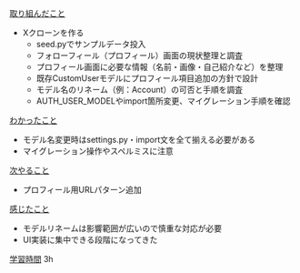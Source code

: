 <u>取り組んだこと</u>
- Xクローンを作る
    - seed.pyでサンプルデータ投入
    - フォローフィール（プロフィール）画面の現状整理と調査
    - プロフィール画面に必要な情報（名前・画像・自己紹介など）を整理
    - 既存CustomUserモデルにプロフィール項目追加の方針で設計
    - モデル名のリネーム（例：Account）の可否と手順を調査
    - AUTH_USER_MODELやimport箇所変更、マイグレーション手順を確認

<u>わかったこと</u>
- モデル名変更時はsettings.py・import文を全て揃える必要がある
- マイグレーション操作やスペルミスに注意

<u>次やること</u>
- プロフィール用URLパターン追加

<u>感じたこと</u>
- モデルリネームは影響範囲が広いので慎重な対応が必要
- UI実装に集中できる段階になってきた

<u>学習時間</u>
3h
